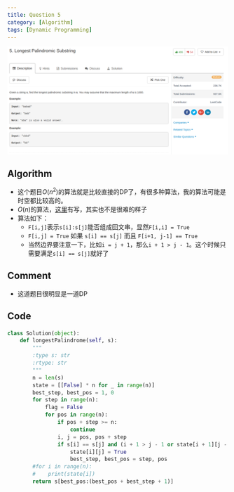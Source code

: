 ```yaml
---
title: Question 5
category: [Algorithm]
tags: [Dynamic Programming]
---
```


![Description](../Assets/Figure/question5.png)

## Algorithm

- 这个题目$O(n^2)$的算法就是比较直接的DP了，有很多种算法，我的算法可能是时空都比较高的。
- $O(n)$的算法，[这里](https://www.felix021.com/blog/read.php?2040)有写，其实也不是很难的样子
- 算法如下：
    - `F[i,j]`表示`s[i]:s[j]`能否组成回文串，显然`F[i,i] = True`
    - `F[i,j] = True` 如果 `s[i] == s[j]` 而且 `F[i+1, j-1] == True`
    - 当然边界要注意一下，比如`i = j + 1`，那么`i + 1 > j - 1`。这个时候只需要满足`s[i] == s[j]`就好了

## Comment

- 这道题目很明显是一道DP

## Code


```python
class Solution(object):
    def longestPalindrome(self, s):
        """
        :type s: str
        :rtype: str
        """
        n = len(s)
        state = [[False] * n for _ in range(n)]
        best_step, best_pos = 1, 0
        for step in range(n):
            flag = False
            for pos in range(n):
                if pos + step >= n:
                    continue
                i, j = pos, pos + step
                if s[i] == s[j] and (i + 1 > j - 1 or state[i + 1][j - 1]):
                    state[i][j] = True
                    best_step, best_pos = step, pos
        #for i in range(n):
        #    print(state[i])
        return s[best_pos:(best_pos + best_step + 1)]
```
